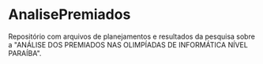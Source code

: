 # AnalisePremiados
Repositório com arquivos de planejamentos e resultados da pesquisa sobre a "ANÁLISE DOS PREMIADOS NAS OLIMPÍADAS DE INFORMÁTICA NÍVEL PARAÍBA".
